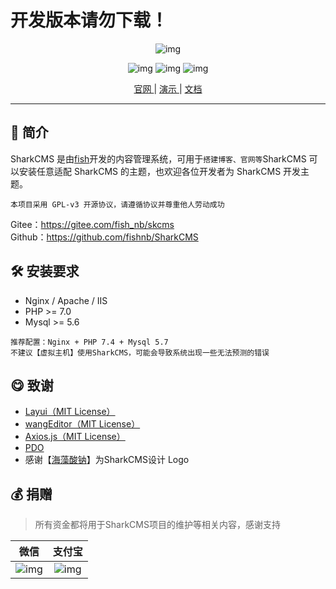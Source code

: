 # 开发版本请勿下载！
<center>

<div style="width: 300px">

![img](https://cdn.sharkcms.cn/img/text.svg)
</div>

![img](https://img.shields.io/badge/PHP-%3E%3D7.0-orange)
![img](https://img.shields.io/badge/license-MIT-green)
![img](https://img.shields.io/badge/Mysql-%3E%3D5.6-blue)

[ 官网 ](https://sharkcms.cn/) |
[ 演示 ](https://demo.sharkcms.cn/)|
[ 文档 ](https://doc.sharkcms.cn/)
</center>

---

## 🎉 简介

SharkCMS 是由<a href="https://www.xyfish.cn/">fish</a>开发的内容管理系统，可用于<code>搭建博客、官网等</code>SharkCMS
可以安装任意适配 SharkCMS 的主题，也欢迎各位开发者为 SharkCMS 开发主题。

`本项目采用 GPL-v3 开源协议，请遵循协议并尊重他人劳动成功`

Gitee：https://gitee.com/fish_nb/skcms  
Github：https://github.com/fishnb/SharkCMS

## 🛠 安装要求

- Nginx / Apache / IIS
- PHP >= 7.0
- Mysql >= 5.6   

```推荐配置：Nginx + PHP 7.4 + Mysql 5.7```  
```不建议【虚拟主机】使用SharkCMS，可能会导致系统出现一些无法预测的错误```

## 😋 致谢

- [Layui（MIT License）](https://gitee.com/layui/layui)
- [wangEditor（MIT License）](https://github.com/wangeditor-team/wangEditor/)
- [Axios.js（MIT License）](https://github.com/axios/axios)
- [PDO](https://github.com/liaoshengping/PDO)
- 感谢【[海藻酸钠](https://www.yuque.com/hzsn/)】为SharkCMS设计 Logo

## 💰 <a id="zanzhu">捐赠</a>
>所有资金都将用于SharkCMS项目的维护等相关内容，感谢支持   

|    微信    |                      支付宝                       |
|:--------:|:----------------------------------------------:|
| ![img](https://cdn.sharkcms.cn/img/wxpay.png) | ![img](https://cdn.sharkcms.cn/img/alipay.png) |

